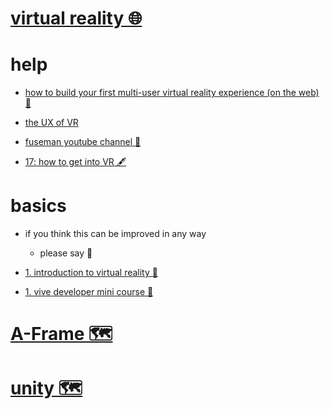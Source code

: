 # [virtual reality 🌐](http://www.wikiwand.com/en/Virtual_reality)


# help


- [how to build your first multi-user virtual reality experience (on the web) 🐙](https://github.com/haydenjameslee/networked-aframe/blob/master/docs/Tutorial:%20Create%20your%20first%20Networked-Aframe%20experience.md)

- [the UX of VR](http://www.uxofvr.com/)

- [fuseman youtube channel 👀](https://www.youtube.com/channel/UCLO98KHpNx6JwsdnH04l9yQ/videos)

- [17: how to get into VR 🖋️](https://blog.ycombinator.com/how-to-get-into-vr/)


# basics

- if you think this can be improved in any way  
	- please say 💙


- [1. introduction to virtual reality 📝](https://www.udacity.com/course/introduction-to-virtual-reality--ud1012)

- [1. vive developer mini course 📝](http://learn.vrdev.school/p/vive-developer-mini)


# [A-Frame 🗺️](https://my.mindnode.com/CWsQJ418QKxqEztQEYyozPWHiqxEK9JnZBgdSbpz)


# [unity 🗺️](https://my.mindnode.com/e6eGCsYMysgfLWp32sC94KKjriUy5UNmBJXJGoox)


